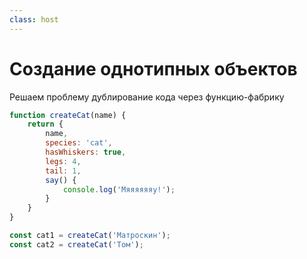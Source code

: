 ```yaml
---
class: host
---
```


# Создание однотипных объектов
Решаем проблему дублирование кода через функцию-фабрику

```js
function createCat(name) {
    return {
        name,
        species: 'cat',
        hasWhiskers: true,
        legs: 4,
        tail: 1,
        say() {
            console.log('Мяяяяяяу!');
        }
    }
}

const cat1 = createCat('Матроскин');
const cat2 = createCat('Том');
```

<style>
.host {
    --slidev-code-font-size: 1rem;
    --slidev-code-line-height: 1.25rem;
}
</style>
